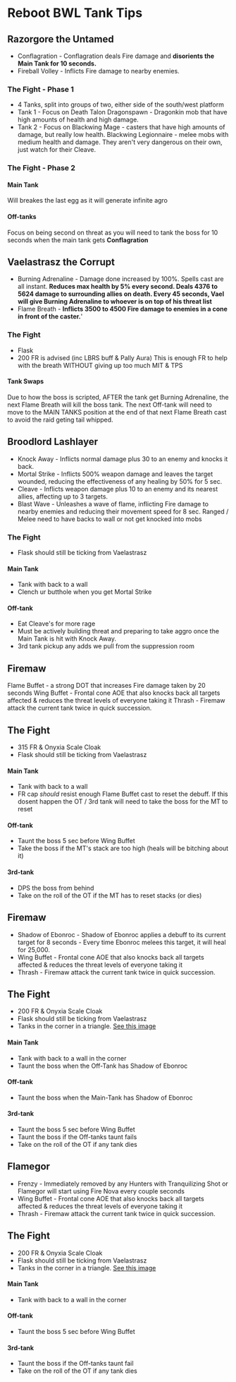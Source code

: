 
# Reboot BWL Tank Tips

## Razorgore the Untamed
* Conflagration - Conflagration deals Fire damage and **disorients the Main Tank for 10 seconds.**
* Fireball Volley - Inflicts Fire damage to nearby enemies.
### The Fight - Phase 1
* 4 Tanks, split into groups of two, either side of the south/west platform
* Tank 1 - Focus on
Death Talon Dragonspawn - Dragonkin mob that have high amounts of health and high damage.
* Tank 2 - Focus on
Blackwing Mage - casters that have high amounts of damage, but really low health.
Blackwing Legionnaire - melee mobs with medium health and damage. They aren't very dangerous on their own, just watch for their Cleave.
### The Fight - Phase 2
#### Main Tank
Will breakes the last egg as it will generate infinite agro 
#### Off-tanks
Focus on being second on threat as you will need to tank the boss for 10 seconds when the main tank gets **Conflagration**

## Vaelastrasz the Corrupt 
* Burning Adrenaline - Damage done increased by 100%. Spells cast are all instant. **Reduces max health by 5% every second. Deals 4376 to 5624 damage to surrounding allies on death. Every 45 seconds, Vael will give Burning Adrenaline to whoever is on top of his threat list**
* Flame Breath - **Inflicts 3500 to 4500 Fire damage to enemies in a cone in front of the caster.**'
### The Fight
* Flask
* 200 FR is advised (inc LBRS buff & Pally Aura) 
This is enough FR to help with the breath WITHOUT giving up too much MIT & TPS
#### Tank Swaps
Due to how the boss is scripted, AFTER the tank get Burning Adrenaline, the next Flame Breath will kill the boss tank.
The next Off-tank will need to move to the MAIN TANKS position at the end of that next Flame Breath cast to avoid the raid geting tail  whipped.

## Broodlord Lashlayer
* Knock Away - Inflicts normal damage plus 30 to an enemy and knocks it back.
* Mortal Strike - Inflicts 500% weapon damage and leaves the target wounded, reducing the effectiveness of any healing by 50% for 5 sec.
* Cleave - Inflicts weapon damage plus 10 to an enemy and its nearest allies, affecting up to 3 targets.
* Blast Wave - Unleashes a wave of flame, inflicting Fire damage to nearby enemies and reducing their movement speed for 8 sec.
Ranged / Melee need to have backs to wall or not get knocked into mobs
### The Fight
* Flask should still be ticking from Vaelastrasz
#### Main Tank
* Tank with back to a wall
* Clench ur butthole when you get Mortal Strike
#### Off-tank
* Eat Cleave's for more rage
* Must be actively building threat and preparing to take aggro once the Main Tank is hit with Knock Away.
* 3rd tank pickup any adds we pull from the suppression room

## Firemaw
Flame Buffet - a strong DOT that increases Fire damage taken by 20 seconds
Wing Buffet - Frontal cone AOE that also knocks back all targets affected & reduces the threat levels of everyone taking it
Thrash - Firemaw attack the current tank twice in quick succession.
## The Fight
* 315 FR & Onyxia Scale Cloak 
* Flask should still be ticking from Vaelastrasz
#### Main Tank
* Tank with back to a wall
* FR cap *should* resist enough Flame Buffet cast to reset the debuff. If this dosent happen the OT / 3rd tank will need to take the boss for the MT to reset
#### Off-tank
* Taunt the boss 5 sec before Wing Buffet
* Take the boss if the MT's stack are too high (heals will be bitching about it)
#### 3rd-tank
* DPS the boss from behind
* Take on the roll of the OT if the MT has to reset stacks (or dies)

## Firemaw
* Shadow of Ebonroc - Shadow of Ebonroc applies a debuff to its current target for 8 seconds - Every time Ebonroc melees this target, it will heal for 25,000.
* Wing Buffet - Frontal cone AOE that also knocks back all targets affected & reduces the threat levels of everyone taking it
* Thrash - Firemaw attack the current tank twice in quick succession.
## The Fight
* 200 FR & Onyxia Scale Cloak 
* Flask should still be ticking from Vaelastrasz
* Tanks in the corner in a triangle.  [See this image](https://cdn.discordapp.com/attachments/607895110834716672/678912314845429761/unknown.png)
#### Main Tank
* Tank with back to a wall in the corner
* Taunt the boss when the Off-Tank has Shadow of Ebonroc
#### Off-tank
* Taunt the boss when the Main-Tank has Shadow of Ebonroc
#### 3rd-tank
* Taunt the boss 5 sec before Wing Buffet
* Taunt the boss if the Off-tanks taunt fails
* Take on the roll of the OT if any tank dies

## Flamegor
* Frenzy - Immediately removed by any Hunters with  Tranquilizing Shot or Flamegor will start using  Fire Nova every couple seconds
* Wing Buffet - Frontal cone AOE that also knocks back all targets affected & reduces the threat levels of everyone taking it
* Thrash - Firemaw attack the current tank twice in quick succession.
## The Fight
* 200 FR & Onyxia Scale Cloak 
* Flask should still be ticking from Vaelastrasz
* Tanks in the corner in a triangle.  [See this image](https://cdn.discordapp.com/attachments/607895110834716672/678912314845429761/unknown.png)
#### Main Tank
* Tank with back to a wall in the corner
#### Off-tank
* Taunt the boss 5 sec before Wing Buffet
#### 3rd-tank
* Taunt the boss if the Off-tanks taunt fail
* Take on the roll of the OT if any tank dies

